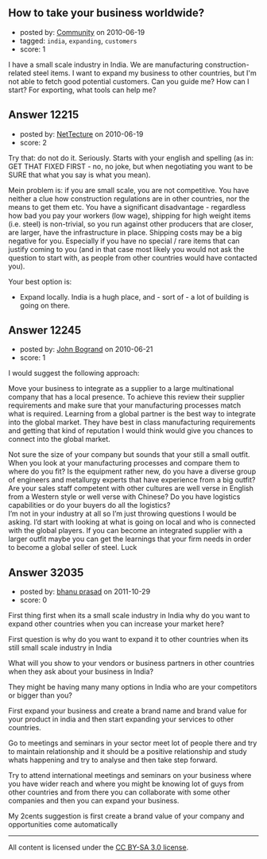 ## How to take your business worldwide?

- posted by: [Community](https://stackexchange.com/users/-1/-1-community) on 2010-06-19
- tagged: `india`, `expanding`, `customers`
- score: 1

I have a small scale industry in India. We are manufacturing construction-related steel items. I want to expand my business to other countries, but I'm not able to fetch good potential customers. Can you guide me? How can I start? For exporting, what tools can help me?


## Answer 12215

- posted by: [NetTecture](https://stackexchange.com/users/-1/3350-nettecture) on 2010-06-19
- score: 2

Try that: do not do it. Seriously. Starts with your english and spelling (as in: GET THAT FIXED FIRST - no, no joke, but when negotiating you want to be SURE that what you say is what you mean).

Mein problem is: if you are small scale, you are not competitive. You have neither a clue how construction regulations are in other countries, nor the means to get them etc. You have a significant disadvantage - regardless how bad you pay your workers (low wage), shipping for high weight items (i.e. steel) is non-trivial, so you run against other producers that are closer, are larger, have the infrastructure in place. Shipping costs may be a big negative for you. Especially if you have no special / rare items that can justify coming to you (and in that case most likely you would not ask the question to start with, as people from other countries would have contacted you).

Your best option is:

* Expand locally. India is a hugh place, and - sort of - a lot of building is going on there.


## Answer 12245

- posted by: [John Bogrand](https://stackexchange.com/users/-1/3577-john-bogrand) on 2010-06-21
- score: 1

I would suggest the following approach:

Move your business to integrate as a supplier to a large multinational company that has a local presence.  To achieve this review their supplier requirements and make sure that your manufacturing processes match what is required.    Learning from a global partner is the best way to integrate into the global market.  They have best in class manufacturing requirements and getting that kind of reputation I would think would give you chances to connect into the global market.  

Not sure the size of your company but sounds that your still a small outfit.  When you look at your manufacturing processes and compare them to where do you fit?  Is the equipment rather new, do you have a diverse group of engineers and metallurgy experts that have experience from a big outfit?  Are your sales staff competent with other cultures are well verse in English from a Western style or well verse with Chinese?   Do you have logistics capabilities or do your buyers do all the logistics?   
I’m not in your industry at all so I’m just throwing questions I would be asking.    I’d start with looking at what is going on local and who is connected with the global players.  If you can become an integrated supplier with a larger outfit maybe you can get the learnings that your firm needs in order to become a global seller of steel.
Luck 



## Answer 32035

- posted by: [bhanu prasad](https://stackexchange.com/users/-1/7050-bhanu-prasad) on 2011-10-29
- score: 0

First thing first when its a small scale industry in India why do you want to expand other countries when you can increase your market here?

First question is why do you want to expand it to other countries when its still small scale industry in India

What will you show to your vendors or business partners in other countries when they ask about your business in India?

They might be having many many options in India who are your competitors or bigger than you?

First expand your business and create a brand name and brand value for your product in india and then start expanding your services to other countries.

Go to meetings and seminars in your sector meet lot of people there and try to maintain relationship and it should be a positive relationship and study whats happening and try to analyse and then take step forward.

Try to attend international meetings and seminars on your business where you have wider reach and where you might be knowing lot of guys from other countries and from there you can collaborate with some other companies and then you can expand your business.

My 2cents suggestion is first create a brand value of your company and opportunities come automatically



---

All content is licensed under the [CC BY-SA 3.0 license](https://creativecommons.org/licenses/by-sa/3.0/).
